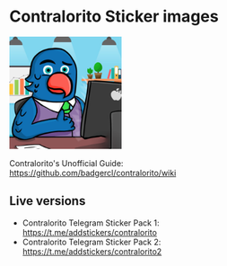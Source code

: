Contralorito Sticker images
=========================

<img src="https://github.com/badgercl/contralorito/raw/master/pack1/contra1_004.png" alt="Contralorito" width="200px">

Contralorito's Unofficial Guide: https://github.com/badgercl/contralorito/wiki

Live versions
------------

* Contralorito Telegram Sticker Pack 1: https://t.me/addstickers/contralorito
* Contralorito Telegram Sticker Pack 2: https://t.me/addstickers/contralorito2

